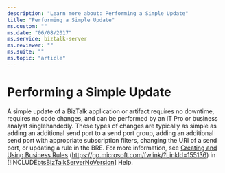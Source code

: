 ```yaml
---
description: "Learn more about: Performing a Simple Update"
title: "Performing a Simple Update"
ms.custom: ""
ms.date: "06/08/2017"
ms.service: biztalk-server
ms.reviewer: ""
ms.suite: ""
ms.topic: "article"
---
```

# Performing a Simple Update
A simple update of a BizTalk application or artifact requires no downtime, requires no code changes, and can be performed by an IT Pro or business analyst singlehandedly. These types of changes are typically as simple as adding an additional send port to a send port group, adding an additional send port with appropriate subscription filters, changing the URI of a send port, or updating a rule in the BRE. For more information, see [Creating and Using Business Rules](../core/creating-and-using-business-rules.md) (<https://go.microsoft.com/fwlink/?LinkId=155136>) in [!INCLUDE[btsBizTalkServerNoVersion](../includes/btsbiztalkservernoversion-md.md)] Help.